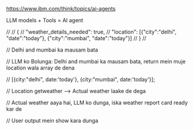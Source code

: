 https://www.ibm.com/think/topics/ai-agents

LLM models + Tools = AI agent



// 
// {
//   "weather_details_needed": true,
//   "location": [{"city":"delhi", "date":"today"}, {"city":"mumbai", "date":"today"}]
// }
// 





// Delhi and mumbai ka mausam bata

// LLM ko Bolunga: Delhi and mumbai ka mausam bata, return mein muje location wala array de dena

// [{city:"delhi", date:'today'}, {city:"mumbai", date:'today'}];

//  Location getweather --> Actual weather laake de dega

// Actual weather aaya hai, LLM ko dunga, iska weather report card ready kar de

// User output mein show kara dunga

